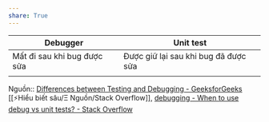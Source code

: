 ```yaml
---
share: True
---
```

| Debugger                    | Unit test                            |
| --------------------------- | ------------------------------------ |
| Mất đi sau khi bug được sửa | Được giữ lại sau khi bug đã được sửa |
|                             |                                      |

Nguồn:: [Differences between Testing and Debugging - GeeksforGeeks](https://www.geeksforgeeks.org/differences-between-testing-and-debugging/) [[⚡Hiểu biết sâu/Ξ Nguồn/Stack Overflow]], [debugging - When to use debug vs unit tests? - Stack Overflow](https://stackoverflow.com/q/3846198/3416774)
